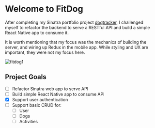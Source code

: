 # Welcome to FitDog

After completing my Sinatra portfolio project [dogtracker](https://github.com/nicholasbair/dogtracker), I challenged myself to refactor the backend to serve a RESTful API and build a simple React Native app to consume it.

It is worth mentioning that my focus was the mechanics of building the server, and wiring up Redux in the mobile app.  While styling and UX are important, they were not my focus here.

![fitdog1](https://user-images.githubusercontent.com/8889403/27243575-94f40b3e-52b0-11e7-86af-516459e48dc2.gif)

## Project Goals
- [ ] Refactor Sinatra web app to serve API
- [ ] Build simple React Native app to consume API
- [x] Support user authentication
- [ ] Support basic CRUD for:
  - [ ] User
  - [ ] Dogs
  - [ ] Activities
